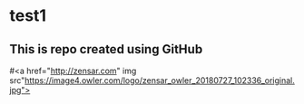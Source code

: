 # test1
## This is repo created using GitHub
#<a href="http://zensar.com" img src"https://image4.owler.com/logo/zensar_owler_20180727_102336_original.jpg"></a>
